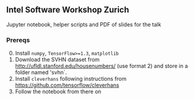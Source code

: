 ## Intel Software Workshop Zurich
Jupyter notebook, helper scripts and PDF of slides for the talk

### Prereqs
0. Install `numpy`, `TensorFlow>=1.3`, `matplotlib`
1. Download the SVHN dataset from http://ufldl.stanford.edu/housenumbers/ (use format 2) and store in a folder named 'svhn`. 
2. Install `cleverhans` following instructions from https://github.com/tensorflow/cleverhans
3. Follow the notebook from there on

